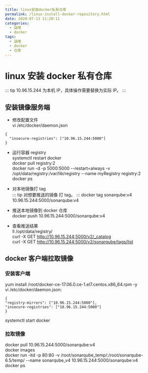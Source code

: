 ```yaml
---
title: linux安装docker私有仓库
permalink: /linux-install-docker-repository.html
date: 2020-07-13 11:20:11
categories:
  - 运维
  - docker
tags:
  - 运维
  - docker
  - 仓库
---
```


# linux 安装 docker 私有仓库

::: tip
10.96.15.244 为本机 IP，具体操作需要替换为实际 IP。
:::

## 安装镜像服务端

- 修改配置文件  
  vi /etc/docker/daemon.json

```
{
  "insecure-registries": ["10.96.15.244:5000"]
}
```

- 运行容器 registry  
  systemctl restart docker  
  docker pull registry:2  
  docker run -d -p 5000:5000 --restart=always -v /opt/data/registry:/var/lib/registry --name myRegistry registry:2  
  docker ps

- 对本地镜像打 tag  
  ::: tip
  对想要推送的镜像 打 tag。
  :::
  docker tag sonarqube:v4 10.96.15.244:5000/sonarqube:v4
- 推送本地镜像到 docker 仓库  
  docker push 10.96.15.244:5000/sonarqube:v4

- 查看推送结果  
  ll /opt/data/registry/  
  curl -X GET http://10.96.15.244:5000/v2/_catalog  
  curl -X GET http://10.96.15.244:5000/v2/sonarqube/tags/list

## docker 客户端拉取镜像

### 安装客户端

yum install /root/docker-ce-17.06.0.ce-1.el7.centos.x86_64.rpm -y  
vi /etc/docker/daemon.json:

```
{
"registry-mirrors": ["10.96.15.244:5000"],
"insecure-registries": ["10.96.15.244:5000"]
}
```

systemctl start docker

### 拉取镜像

docker pull 10.96.15.244:5000/sonarqube:v4  
docker images  
docker run -itd -p 80:80 -v /root/sonarqube_temp/:/root/sonarqube-6.5/temp/ --name sonarqube_v4 10.96.15.244:5000/sonarqube:v4  
docker ps

